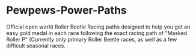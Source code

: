 # Pewpews-Power-Paths

Official open world Roller Beetle Racing paths designed to help you get an easy gold medal in each race following the exact racing path of "Masked Roller P" (Currently only primary Roller Beetle races, as well as a few difficult seasonal races.
